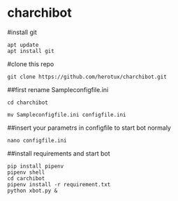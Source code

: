 # charchibot

#install git

```
apt update
apt install git
```

#clone this repo

```
git clone https://github.com/herotux/charchibot.git
```

##first rename Sampleconfigfile.ini

```
cd charchibot

mv Sampleconfigfile.ini configfile.ini
```


##insert your parametrs in configfile to start bot normaly

```
nano configfile.ini
```

##install requirements and start bot

```
pip install pipenv
pipenv shell
cd carchibot
pipenv install -r requirement.txt
python xbot.py &
```
